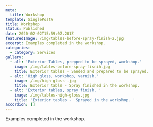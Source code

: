 ```yaml
---
meta:
  title: Workshop
template: SinglePostA
title: Workshop
status: Published
date: 2020-02-02T15:59:07.201Z
featuredImage: /img/tables-before-spray-finish-2.jpg
excerpt: Examples completed in the workshop.
categories:
  - category: Services
gallery:
  - alt: 'Exterior Tables, prepped to be sprayed, workshop.'
    image: /img/tables-before-spray-fisnih.jpg
    title: Exterior tables - Sanded and prepared to be sprayed.
  - alt: 'High gloss, workshop, varnish.'
    image: /img/high-gloss-.jpg
    title: Exterior table - Spray finished in the workshop.
  - alt: 'Exterior tables, spray finish. '
    image: /img/tables-high-gloss.jpg
    title: 'Exterior tables -  Sprayed in the workshop. '
accordion: []
---
```

Examples completed in the workshop.
